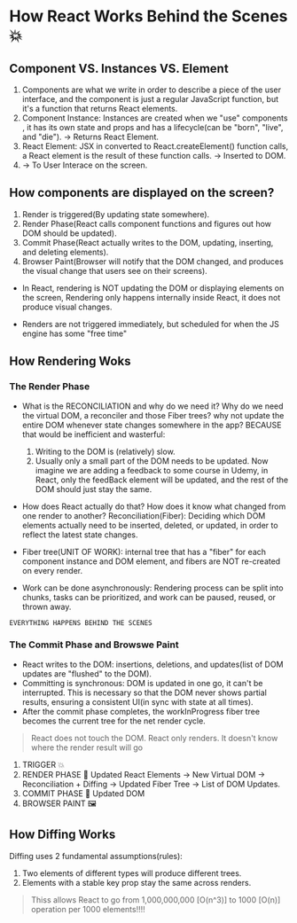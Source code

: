 # How React Works Behind the Scenes 💥

## Component VS. Instances VS. Element

1. Components are what we write in order to describe a piece of the user interface, and the component is just a regular JavaScript function, but it's a function that returns React elements.
2. Component Instance: Instances are created when we "use" components <Tab/>, it has its own state and props and has a lifecycle(can be "born", "live", and "die"). -> Returns React Element.
3. React Element: JSX in converted to React.createElement() function calls, a React element is the result of these function calls. -> Inserted to DOM.
4. -> To User Interace on the screen.

## How components are displayed on the screen?

1. Render is triggered(By updating state somewhere).
2. Render Phase(React calls component functions and figures out how DOM should be updated).
3. Commit Phase(React actually writes to the DOM, updating, inserting, and deleting elements).
4. Browser Paint(Browser will notify that the DOM changed, and produces the visual change that users see on their screens).

- In React, rendering is NOT updating the DOM or displaying elements on the screen, Rendering only happens internally inside React, it does not produce visual changes.

- Renders are not triggered immediately, but scheduled for when the JS engine has some "free time"

## How Rendering Woks

### The Render Phase

- What is the RECONCILIATION and why do we need it?
  Why do we need the virtual DOM, a reconciler and those Fiber trees? why not update the entire DOM whenever state changes somewhere in the app? BECAUSE that would be inefficient and wasterful:

  1. Writing to the DOM is (relatively) slow.
  2. Usually only a small part of the DOM needs to be updated.
     Now imagine we are adding a feedback to some course in Udemy, in React, only the feedBack element will be updated, and the rest of the DOM should just stay the same.

- How does React actually do that? How does it know what changed from one render to another?
  Reconciliation(Fiber): Deciding which DOM elements actually need to be inserted, deleted, or updated, in order to reflect the latest state changes.
- Fiber tree(UNIT OF WORK): internal tree that has a "fiber" for each component instance and DOM element, and fibers are NOT re-created on every render.
- Work can be done asynchronously: Rendering process can be split into chunks, tasks can be prioritized, and work can be paused, reused, or thrown away.

`EVERYTHING HAPPENS BEHIND THE SCENES`

### The Commit Phase and Browswe Paint

- React writes to the DOM: insertions, deletions, and updates(list of DOM updates are "flushed" to the DOM).
- Committing is synchronous: DOM is updated in one go, it can't be interrupted. This is necessary so that the DOM never shows partial results, ensuring a consistent UI(in sync with state at all times).
- After the commit phase completes, the workInProgress fiber tree becomes the current tree for the net render cycle.

> React does not touch the DOM. React only renders. It doesn't know where the render result will go

1. TRIGGER 💥
2. RENDER PHASE 🔄 Updated React Elements → New Virtual DOM → Reconciliation + Diffing → Updated Fiber Tree → List of DOM Updates.
3. COMMIT PHASE 🚀 Updated DOM
4. BROWSER PAINT 🖼️

## How Diffing Works

Diffing uses 2 fundamental assumptions(rules):

1. Two elements of different types will produce different trees.
2. Elements with a stable key prop stay the same across renders.

> Thiss allows React to go from 1,000,000,000 [O(n^3)] to 1000 [O(n)] operation per 1000 elements!!!!
